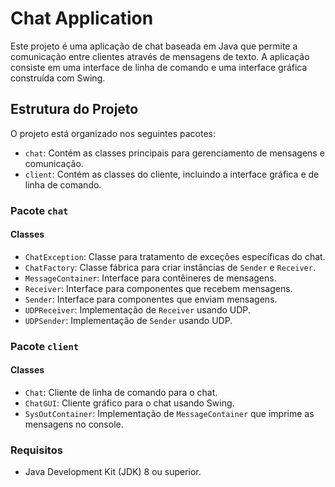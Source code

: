 # Chat Application

Este projeto é uma aplicação de chat baseada em Java que permite a comunicação entre clientes através de mensagens de texto. A aplicação consiste em uma interface de linha de comando e uma interface gráfica construída com Swing.

## Estrutura do Projeto

O projeto está organizado nos seguintes pacotes:

- `chat`: Contém as classes principais para gerenciamento de mensagens e comunicação.
- `client`: Contém as classes do cliente, incluindo a interface gráfica e de linha de comando.

### Pacote `chat`

#### Classes

- `ChatException`: Classe para tratamento de exceções específicas do chat.
- `ChatFactory`: Classe fábrica para criar instâncias de `Sender` e `Receiver`.
- `MessageContainer`: Interface para contêineres de mensagens.
- `Receiver`: Interface para componentes que recebem mensagens.
- `Sender`: Interface para componentes que enviam mensagens.
- `UDPReceiver`: Implementação de `Receiver` usando UDP.
- `UDPSender`: Implementação de `Sender` usando UDP.

### Pacote `client`

#### Classes

- `Chat`: Cliente de linha de comando para o chat.
- `ChatGUI`: Cliente gráfico para o chat usando Swing.
- `SysOutContainer`: Implementação de `MessageContainer` que imprime as mensagens no console.

### Requisitos

- Java Development Kit (JDK) 8 ou superior.
